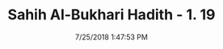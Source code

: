---
title        : "Sahih Al-Bukhari Hadith - 1. 19"
date         : 7/25/2018 1:47:53 PM
draft        : false
type         : "hadith"
layout       : "hadith"
BookCode     : "SHB"
VolumeNumber : "1"
HadithNumber : "19"
categories  :  ["Faith-'I know Allah better ..'"]
tags  :  ["Aisha"]
---